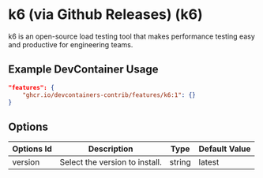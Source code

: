 
# k6 (via Github Releases) (k6)

k6 is an open-source load testing tool that makes performance testing easy and productive for engineering teams.

## Example DevContainer Usage

```json
"features": {
    "ghcr.io/devcontainers-contrib/features/k6:1": {}
}
```

## Options

| Options Id | Description | Type | Default Value |
|-----|-----|-----|-----|
| version | Select the version to install. | string | latest |


